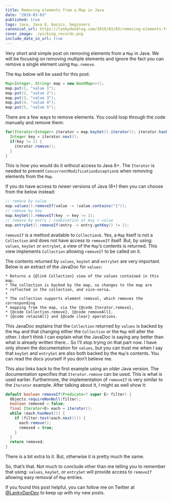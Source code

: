 ```yaml
---
title: Removing elements from a Map in Java
date: "2019-03-03"
published: true
tags: Java, Java 8, basics, beginners
canonical_url: https://lankydanblog.com/2019/03/03/removing-elements-from-a-map-in-java/
cover_image: ./picking_records.png
include_date_in_url: true
---
```


Very short and simple post on removing elements from a `Map` in Java. We will be focusing on removing multiple elements and ignore the fact you can remove a single element using `Map.remove`.

The `Map` below will be used for this post:

```java
Map<Integer, String> map = new HashMap<>();
map.put(1, "value 1");
map.put(2, "value 2");
map.put(3, "value 3");
map.put(4, "value 4");
map.put(5, "value 5");
```

There are a few ways to remove elements. You could loop through the code manually and remove them:

```java
for(Iterator<Integer> iterator = map.keySet().iterator(); iterator.hasNext(); ) {
  Integer key = iterator.next();
  if(key != 1) {
    iterator.remove();
  }
}
```

This is how you would do it without access to Java 8+. The `Iterator` is needed to prevent `ConcurrentModificationException`s when removing elements from the `Map`.

If you do have access to _newer_ versions of Java (8+) then you can choose from the below instead:

```java
// remove by value
map.values().removeIf(value -> !value.contains("1"));
// remove by key
map.keySet().removeIf(key -> key != 1);
// remove by entry / combination of key + value
map.entrySet().removeIf(entry -> entry.getKey() != 1);
```

`removeIf` is a method available to `Collection`s. Yes, a `Map` itself is not a `Collection` and does not have access to `removeIf` itself. But, by using: `values`, `keySet` or `entrySet`, a view of the `Map`‘s contents is returned. This view implements `Collection` allowing `removeIf` to be called on it.

The contents returned by `values`, `keySet` and `entrySet` are very important. Below is an extract of the JavaDoc for `values`:

```
* Returns a {@link Collection} view of the values contained in this map.
* The collection is backed by the map, so changes to the map are
* reflected in the collection, and vice-versa.
*
* The collection supports element removal, which removes the corresponding
* mapping from the map, via the {@code Iterator.remove},
* {@code Collection.remove}, {@code removeAll},
* {@code retainAll} and {@code clear} operations.
```

This JavaDoc explains that the `Collection` returned by `values` is backed by the `Map` and that changing either the `Collection` or the `Map` will alter the other. I don’t think I can explain what the JavaDoc is saying any better than what is already written there… So I’ll stop trying on that part now. I have only shown the documentation for `values`, but you can trust me when I say that `keySet` and `entrySet` are also both backed by the `Map`‘s contents. You can read the docs yourself if you don’t believe me.

This also links back to the first example using an _older_ Java version. The documentation specifies that `Iterator.remove` can be used. This is what is used earlier. Furthermore, the implementation of `removeIf` is very similar to the `Iterator` example. After talking about it, I might as well show it:

```java
default boolean removeIf(Predicate<? super E> filter) {
  Objects.requireNonNull(filter);
  boolean removed = false;
  final Iterator<E> each = iterator();
  while (each.hasNext()) {
    if (filter.test(each.next())) {
      each.remove();
      removed = true;
    }
  }
  return removed;
}
```

There is a bit extra to it. But, otherwise it is pretty much the same.

So, that’s that. Not much to conclude other than me telling you to remember that using: `values`, `keySet`, or `entrySet` will provide access to `removeIf` allowing easy removal of `Map` entries.

If you found this post helpful, you can follow me on Twitter at [@LankyDanDev](https://twitter.com/LankyDanDev) to keep up with my new posts.